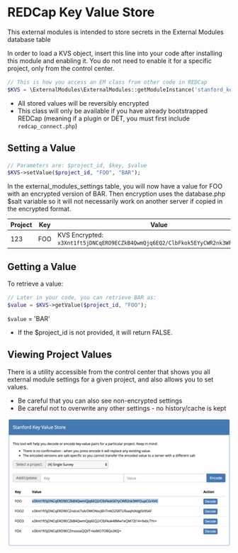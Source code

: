 # REDCap Key Value Store

This external modules is intended to store secrets in the External Modules database table

In order to load a KVS object, insert this line into your code after installing this module and enabling it.
You do not need to enable it for a specific project, only from the control center.
```php
// This is how you access an EM class from other code in REDCap
$KVS = \ExternalModules\ExternalModules::getModuleInstance('stanford_key_value_store');
```
 * All stored values will be reversibly encrypted
 * This class will only be available if you have already bootstrapped REDCap (meaning if a plugin or DET, you must first include `redcap_connect.php`)

## Setting a Value
```php
// Parameters are: $project_id, $key, $value
$KVS->setValue($project_id, "FOO", "BAR");
```
In the external_modules_settings table, you will now have a value for FOO with an encrypted version of BAR.  Then encryption uses the database.php $salt variable so it will not necessarily work on another server if copied in the encrypted format.

| Project | Key | Value |
| --- | --- | --------------------------------------------------------------- |
| 123 | FOO | KVS Encrypted: `x3Xnt1ft5jDNCqERO9ECZkB4QwmQjq6EQ2/ClbFkok5EYyCWR2nk3WFOupCGrXV0` |

## Getting a Value
To retrieve a value:
```php
// Later in your code, you can retrieve BAR as:
$value = $KVS->getValue($project_id, "FOO");
```
`$value` = 'BAR'
 * If the $project_id is not provided, it will return FALSE.
 
## Viewing Project Values
There is a utility accessible from the control center that shows you all external module settings for a given project, and also allows you to set values.
 * Be careful that you can also see non-encrypted settings
 * Be careful not to overwrite any other settings - no history/cache is kept
 
 ![Example Utility](example_kvs_utility.png)